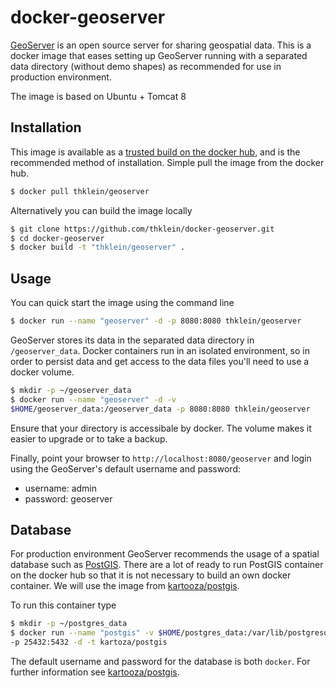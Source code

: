 

# docker-geoserver

[GeoServer](http://geoserver.org) is an open source server for sharing geospatial data.
This is a docker image that eases setting up GeoServer running with a separated data directory (without demo shapes) as recommended for use in production environment.

The image is based on Ubuntu + Tomcat 8

## Installation

This image is available as a [trusted build on the docker hub](https://registry.hub.docker.com/u/thklein/geoserver/), and is the recommended method of installation.
Simple pull the image from the docker hub.

```bash
$ docker pull thklein/geoserver
```

Alternatively you can build the image locally

```bash
$ git clone https://github.com/thklein/docker-geoserver.git
$ cd docker-geoserver
$ docker build -t "thklein/geoserver" .
```

## Usage

You can quick start the image using the command line

```bash
$ docker run --name "geoserver" -d -p 8080:8080 thklein/geoserver
```

GeoServer stores its data in the separated data directory in `/geoserver_data`. Docker containers run in an isolated environment, so in order to persist data and get access to the data files you'll need to use a docker volume.

```bash
$ mkdir -p ~/geoserver_data
$ docker run --name "geoserver" -d -v 
$HOME/geoserver_data:/geoserver_data -p 8080:8080 thklein/geoserver
```
Ensure that your directory is accessibale by docker. The volume makes it easier to upgrade or to take a backup.

Finally, point your browser to `http://localhost:8080/geoserver` and login using the GeoServer's default username and password:

* username: admin
* password: geoserver

## Database

For production environment GeoServer recommends the usage of a spatial database such as [PostGIS](www.postgis.org). There are a lot of ready to run PostGIS container on the docker hub so that it is not necessary to build an own docker container. We will use the image from [kartooza/postgis](https://registry.hub.docker.com/u/kartoza/postgis/).

To run this container type
```bash
$ mkdir -p ~/postgres_data
$ docker run --name "postgis" -v $HOME/postgres_data:/var/lib/postgresql 
-p 25432:5432 -d -t kartoza/postgis
```

The default username and password for the database is both `docker`.
For further information see [kartooza/postgis](https://registry.hub.docker.com/u/kartoza/postgis/).
